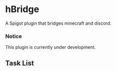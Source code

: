 # hBridge
A Spigot plugin that bridges minecraft and discord.

### Notice
This plugin is currently under development.

## Task List